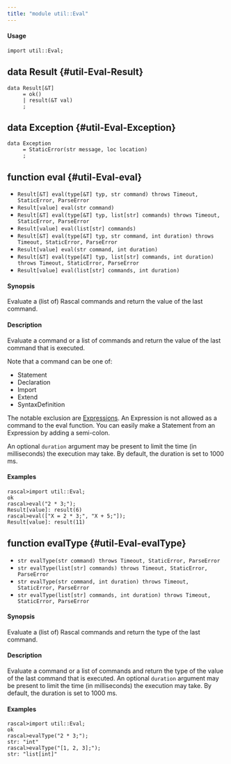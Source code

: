 ```yaml
---
title: "module util::Eval"
---
```


#### Usage

`import util::Eval;`


## data Result {#util-Eval-Result}

```rascal
data Result[&T]  
     = ok()
     | result(&T val)
     ;
```

## data Exception {#util-Eval-Exception}

```rascal
data Exception  
     = StaticError(str message, loc location)
     ;
```

## function eval {#util-Eval-eval}

* ``Result[&T] eval(type[&T] typ, str command) throws Timeout, StaticError, ParseError``
* ``Result[value] eval(str command)``
* ``Result[&T] eval(type[&T] typ, list[str] commands) throws Timeout, StaticError, ParseError``
* ``Result[value] eval(list[str] commands)``
* ``Result[&T] eval(type[&T] typ, str command, int duration) throws Timeout, StaticError, ParseError``
* ``Result[value] eval(str command, int duration)``
* ``Result[&T] eval(type[&T] typ, list[str] commands, int duration) throws Timeout, StaticError, ParseError``
* ``Result[value] eval(list[str] commands, int duration)``


#### Synopsis

Evaluate a (list of) Rascal commands and return the value of the last command.

#### Description

Evaluate a command or a list of commands and return the value of the last command that is executed.

Note that a command can be one of:

*  Statement
*  Declaration
*  Import
*  Extend
*  SyntaxDefinition
   

The notable exclusion are [Expressions](../../Rascal/Expressions). An Expression is not allowed as a command to the eval function. You can easily make
a Statement from an Expression by adding a semi-colon.
 
An optional `duration` argument may be present to limit the time
(in milliseconds) the execution may take. By default, the duration is set to 1000 ms.

#### Examples


```rascal-shell
rascal>import util::Eval;
ok
rascal>eval("2 * 3;");
Result[value]: result(6)
rascal>eval(["X = 2 * 3;", "X + 5;"]);
Result[value]: result(11)
```

## function evalType {#util-Eval-evalType}

* ``str evalType(str command) throws Timeout, StaticError, ParseError``
* ``str evalType(list[str] commands) throws Timeout, StaticError, ParseError``
* ``str evalType(str command, int duration) throws Timeout, StaticError, ParseError``
* ``str evalType(list[str] commands, int duration) throws Timeout, StaticError, ParseError``


#### Synopsis

Evaluate a (list of) Rascal commands and return the type of the last command.

#### Description

Evaluate a command or a list of commands and return the type of the value of the last command that is executed.
An optional `duration` argument may be present to limit the time
(in milliseconds) the execution may take. By default, the duration is set to 1000 ms.

#### Examples


```rascal-shell
rascal>import util::Eval;
ok
rascal>evalType("2 * 3;");
str: "int"
rascal>evalType("[1, 2, 3];");
str: "list[int]"
```

